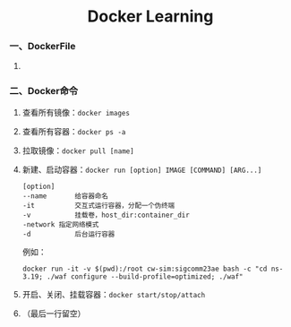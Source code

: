 <center><h1>Docker Learning</h1></center>

### 一、DockerFile

1. 



### 二、Docker命令

1. 查看所有镜像：`docker images`

2. 查看所有容器：`docker ps -a`

3. 拉取镜像：`docker pull [name]`

4. 新建、启动容器：`docker run [option] IMAGE [COMMAND] [ARG...]`

   ```
   [option]
   --name		给容器命名
   -it			交互式运行容器，分配一个伪终端
   -v			挂载卷，host_dir:container_dir
   -network	指定网络模式
   -d			后台运行容器
   ```

   例如：

   ```shell
   docker run -it -v $(pwd):/root cw-sim:sigcomm23ae bash -c "cd ns-3.19; ./waf configure --build-profile=optimized; ./waf"
   ```

   

5. 开启、关闭、挂载容器：`docker start/stop/attach`

   

6. （最后一行留空）
